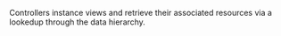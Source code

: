 Controllers instance views and retrieve their associated resources via a lookedup through the data hierarchy.